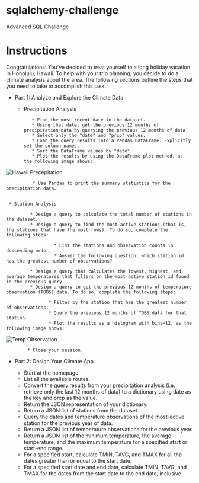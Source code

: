 # sqlalchemy-challenge
 Advanced SQL Challenge


# Instructions

Congratulations! You've decided to treat yourself to a long holiday vacation in Honolulu, Hawaii. To help with your trip planning, you decide to do a climate analysis about the area.
The following sections outline the steps that you need to take to accomplish this task.

* Part 1: Analyze and Explore the Climate Data

     * Precipitation Analysis

              * Find the most recent date in the dataset.
              * Using that date, get the previous 12 months of precipitation data by querying the previous 12 months of data.
              * Select only the "date" and "prcp" values.
              * Load the query results into a Pandas DataFrame. Explicitly set the column names.
              * Sort the DataFrame values by "date".
              * Plot the results by using the DataFrame plot method, as the following image shows:

![Hawaii Precepitation](https://github.com/shahadr182/sqlalchemy-challenge/assets/126448181/4217ea36-25c3-492d-9181-a5b657c99af3)

              * Use Pandas to print the summary statistics for the precipitation data.


     * Station Analysis

             * Design a query to calculate the total number of stations in the dataset.
             * Design a query to find the most-active stations (that is, the stations that have the most rows). To do so, complete the following steps:

                      * List the stations and observation counts in descending order.
                      * Answer the following question: which station id has the greatest number of observations?

             * Design a query that calculates the lowest, highest, and average temperatures that filters on the most-active station id found in the previous query.
             * Design a query to get the previous 12 months of temperature observation (TOBS) data. To do so, complete the following steps:

                    * Filter by the station that has the greatest number of observations.
                    * Query the previous 12 months of TOBS data for that station.
                    * Plot the results as a histogram with bins=12, as the following image shows:

![Temp Observation](https://github.com/shahadr182/sqlalchemy-challenge/assets/126448181/536febe5-226b-4d50-ab09-f0784e4742e5)

            * Close your session.


     
* Part 2: Design Your Climate App

    * Start at the homepage.
    * List all the available routes.
    * Convert the query results from your precipitation analysis (i.e. retrieve only the last 12 months of data) to a dictionary using date  as the key and prcp as the value.
    * Return the JSON representation of your dictionary.
    * Return a JSON list of stations from the dataset.
    * Query the dates and temperature observations of the most-active station for the previous year of data.
    * Return a JSON list of temperature observations for the previous year.
    * Return a JSON list of the minimum temperature, the average temperature, and the maximum temperature for a specified start or start-end range.
    * For a specified start, calculate TMIN, TAVG, and TMAX for all the dates greater than or equal to the start date.
    * For a specified start date and end date, calculate TMIN, TAVG, and TMAX for the dates from the start date to the end date, inclusive.

